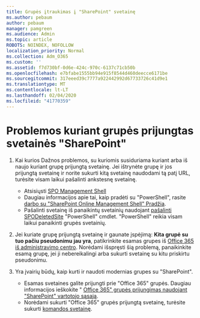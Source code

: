 ```yaml
---
title: Grupės įtraukimas į "SharePoint" svetainę
ms.author: pebaum
author: pebaum
manager: pamgreen
ms.audience: Admin
ms.topic: article
ROBOTS: NOINDEX, NOFOLLOW
localization_priority: Normal
ms.collection: Adm_O365
ms.custom: ''
ms.assetid: f7d730bf-0d6e-424c-970c-6137c71cb50b
ms.openlocfilehash: e7bfabe1555bb94e915f8544d460deecce6171be
ms.sourcegitcommit: 317eeed39c7777a922442992d67733726c41d9e1
ms.translationtype: MT
ms.contentlocale: lt-LT
ms.lasthandoff: 02/04/2020
ms.locfileid: "41770359"
---
```

# <a name="issues-when-creating-a-group-connected-site-in-sharepoint"></a>Problemos kuriant grupės prijungtas svetainės "SharePoint"

1. Kai kurios Dažnos problemos, su kuriomis susiduriama kuriant arba iš naujo kuriant grupę prijungtą svetainę.
Jei ištrynėte grupę ir jos prijungtą svetainę ir norite sukurti kitą svetainę naudodami tą patį URL, turėsite visam laikui pašalinti ankstesnę svetainę.

   - Atsisiųsti [SPO Management Shell](https://support.office.com/article/introduction-to-the-sharepoint-online-management-shell-c16941c3-19b4-4710-8056-34c034493429)
   - Daugiau informacijos apie tai, kaip pradėti su "PowerShell", rasite [darbo su "SharePoint Online Management Shell" Pradžia](https://docs.microsoft.com/powershell/module/sharepoint-online/remove-sposite).
   - Pašalinti svetainę iš panaikintų svetainių naudojant [pašalinti SPODeletedSite](https://docs.microsoft.com/powershell/module/sharepoint-online/remove-sposite?view=sharepoint-ps) "PowerShell" cmdlet. "PowerShell" reikia visam laikui panaikinti grupės svetainių.

1. Jei kuriate grupę prijungtą svetainę ir gaunate įspėjimą: **Kita grupė su tuo pačiu pseudonimu jau yra**, patikrinkite esamas grupes iš [Office 365 iš administravimo centro](https://admin.microsoft.com/AdminPortal/Home#/groups). Norėdami išspręsti šią problemą, panaikinkite esamą grupę, jei ji nebereikalingi arba sukurti svetainę su kitu priskirtu pseudonimu.

1. Yra įvairių būdų, kaip kurti ir naudoti modernias grupes su "SharePoint".

   - Esamas svetaines galite prijungti prie "Office 365" grupės. Daugiau informacijos ieškokite " [Office 365" grupės prijungimas naudojant "SharePoint" vartotojo sąsają](https://docs.microsoft.com/sharepoint/dev/transform/modernize-connect-to-office365-group#connect-an-office-365-group-using-the-sharepoint-user-interface).
   - Norėdami sukurti "Office 365" grupės prijungtą svetainę, turėsite sukurti [komandos svetainę](https://admin.microsoft.com/sharepoint).
